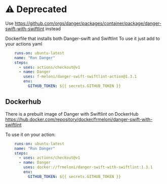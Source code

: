 # ⚠️ Deprecated

Use https://github.com/orgs/danger/packages/container/package/danger-swift-with-swiftlint instead


Dockerfile that installs both Danger-swift and Swiftlint
To use it just add to your actions yaml

```yaml
    runs-on: ubuntu-latest
    name: "Run Danger"
    steps:
      - uses: actions/checkout@v1
      - name: Danger
        uses: f-meloni/danger-swift-swiftlint-action@1.3.1
        env:
          GITHUB_TOKEN: ${{ secrets.GITHUB_TOKEN }}

```

## Dockerhub
There is a prebuilt image of Danger with Swiftlint on DockerHub https://hub.docker.com/repository/docker/frmeloni/danger-swift-with-swiftlint

To use it on your action:

```yaml
    runs-on: ubuntu-latest
    name: "Run Danger"
    steps:
      - uses: actions/checkout@v1
      - name: Danger
        uses: docker://frmeloni/danger-swift-with-swiftlint:1.3.1
        env:
          GITHUB_TOKEN: ${{ secrets.GITHUB_TOKEN }}
```

